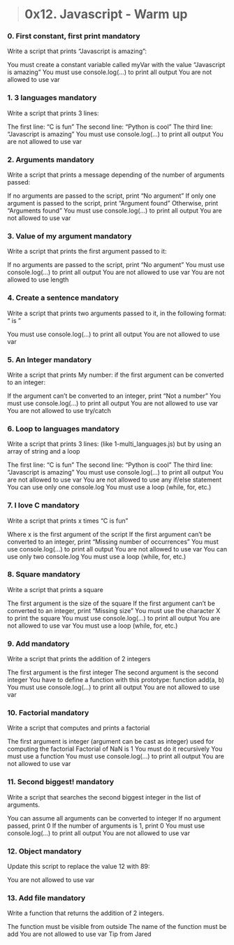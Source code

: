 > # 0x12. Javascript - Warm up

### 0. First constant, first print mandatory
Write a script that prints “Javascript is amazing”:

You must create a constant variable called myVar with the value “Javascript is amazing”
You must use console.log(...) to print all output
You are not allowed to use var

### 1. 3 languages mandatory
Write a script that prints 3 lines:

The first line: “C is fun”
The second line: “Python is cool”
The third line: “Javascript is amazing”
You must use console.log(...) to print all output
You are not allowed to use var

### 2. Arguments mandatory
Write a script that prints a message depending of the number of arguments passed:

If no arguments are passed to the script, print “No argument”
If only one argument is passed to the script, print “Argument found”
Otherwise, print “Arguments found”
You must use console.log(...) to print all output
You are not allowed to use var

### 3. Value of my argument mandatory
Write a script that prints the first argument passed to it:

If no arguments are passed to the script, print “No argument”
You must use console.log(...) to print all output
You are not allowed to use var
You are not allowed to use length

### 4. Create a sentence mandatory
Write a script that prints two arguments passed to it, in the following format: “ is ”

You must use console.log(...) to print all output
You are not allowed to use var


### 5. An Integer mandatory
Write a script that prints My number: <first argument converted in integer> if the first argument can be converted to an integer:

If the argument can’t be converted to an integer, print “Not a number”
You must use console.log(...) to print all output
You are not allowed to use var
You are not allowed to use try/catch

### 6. Loop to languages mandatory
Write a script that prints 3 lines: (like 1-multi_languages.js) but by using an array of string and a loop

The first line: “C is fun”
The second line: “Python is cool”
The third line: “Javascript is amazing”
You must use console.log(...) to print all output
You are not allowed to use var
You are not allowed to use any if/else statement
You can use only one console.log
You must use a loop (while, for, etc.)

### 7. I love C mandatory
Write a script that prints x times “C is fun”

Where x is the first argument of the script
If the first argument can’t be converted to an integer, print “Missing number of occurrences”
You must use console.log(...) to print all output
You are not allowed to use var
You can use only two console.log
You must use a loop (while, for, etc.)

### 8. Square mandatory
Write a script that prints a square

The first argument is the size of the square
If the first argument can’t be converted to an integer, print “Missing size”
You must use the character X to print the square
You must use console.log(...) to print all output
You are not allowed to use var
You must use a loop (while, for, etc.)

### 9. Add mandatory
Write a script that prints the addition of 2 integers

The first argument is the first integer
The second argument is the second integer
You have to define a function with this prototype: function add(a, b)
You must use console.log(...) to print all output
You are not allowed to use var


### 10. Factorial mandatory
Write a script that computes and prints a factorial

The first argument is integer (argument can be cast as integer) used for computing the factorial
Factorial of NaN is 1
You must do it recursively
You must use a function
You must use console.log(...) to print all output
You are not allowed to use var


### 11. Second biggest! mandatory
Write a script that searches the second biggest integer in the list of arguments.

You can assume all arguments can be converted to integer
If no argument passed, print 0
If the number of arguments is 1, print 0
You must use console.log(...) to print all output
You are not allowed to use var

### 12. Object mandatory
Update this script to replace the value 12 with 89:

You are not allowed to use var


### 13. Add file mandatory
Write a function that returns the addition of 2 integers.

The function must be visible from outside
The name of the function must be add
You are not allowed to use var
Tip from Jared